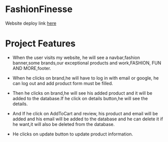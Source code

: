 # FashionFinesse

Website deploy link [here](https://assignment-shop-brand.web.app)

# Project Features

* When the user visits my website, he will see a navbar,fashion banner,some brands,our exceptional products and work,FASHION, FUN AND MORE,footer.

* When he clicks on brand,he will have to log in with email or google, he can log out and add product form must be filled.

* Then he clicks on brand,he will see his added product and it will be added to the database.If he click on details button,he will see the details.

* And If he click on AddToCart and review, his product and email will be added and his email will be added to the database and he can delete it if he want,it will also be deleted from the database.

* He clicks on update button to update product information.

 